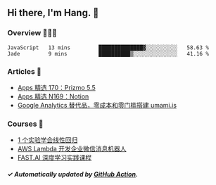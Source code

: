 ## Hi there, I'm Hang. 👋

### Overview 👨🏻‍💻

<!--START_SECTION:waka-->
```text
JavaScript   13 mins         ██████████████▓░░░░░░░░░░   58.63 % 
Jade         9 mins          ██████████▒░░░░░░░░░░░░░░   41.16 % 
```
<!--END_SECTION:waka-->

### Articles 📝

<!-- BLOG:START -->
- [Apps 精选 170：Prizmo 5.5](https://huhuhang.com/post/product-hunt/product-hunt-n170?from=github)
- [Apps 精选 N169：Notion](https://huhuhang.com/post/product-hunt/product-hunt-n169?from=github)
- [Google Analytics 替代品，零成本和零门槛搭建 umami.is](https://huhuhang.com/post/sspai/68721?from=github)<!-- BLOG:END -->

### Courses 🔗

<!-- SYL:START -->
- [1 个实验学会线性回归](https://lanqiao.cn/courses/4855)
- [AWS Lambda 开发企业微信消息机器人](https://lanqiao.cn/courses/2868)
- [FAST.AI 深度学习实践课程](https://lanqiao.cn/courses/1445)
<!-- SYL:END -->

##### ✓ Automatically updated by [GitHub Action](https://github.com/huhuhang/huhuhang/actions).
